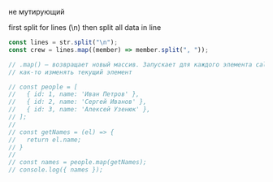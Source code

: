 не мутирующий


first split for lines (\n)
then split all data in line

```js
const lines = str.split("\n");
const crew = lines.map((member) => member.split(", "));
```



```js
// .map() — возвращает новый массив. Запускает для каждого элемента callback функцию, которая может
// как-то изменять текущий элемент

// const people = [
//   { id: 1, name: 'Иван Петров' },
//   { id: 2, name: 'Сергей Иванов' },
//   { id: 3, name: 'Алексей Узенюк' },
// ];
//
// const getNames = (el) => {
//   return el.name;
// }
//
// const names = people.map(getNames);
// console.log({ names });

```